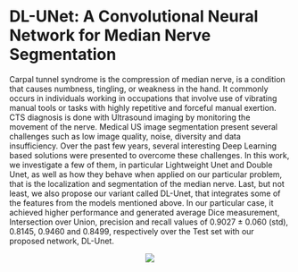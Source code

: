 # DL-UNet: A Convolutional Neural Network for Median Nerve Segmentation

Carpal tunnel syndrome is the compression of median nerve, is a condition that causes numbness, tingling, or weakness in the hand. It commonly occurs in individuals working in occupations that involve use of vibrating manual tools or tasks with highly repetitive and forceful manual exertion. CTS diagnosis is done with Ultrasound imaging by monitoring the movement of the nerve. Medical US image segmentation present several challenges such as low image quality, noise, diversity and data insufficiency. Over the past few years, several interesting Deep Learning based solutions were presented to overcome these challenges. In this work, we investigate a few of them, in particular Lightweight Unet and Double Unet, as well as how they behave when applied on our particular problem, that is the localization and segmentation of the median nerve. Last, but not least, we also propose our variant called DL-Unet, that integrates some of the features from the models mentioned above. In our particular case, it achieved higher performance and generated average Dice measurement, Intersection over Union, precision and recall values of 0.9027 ± 0.060 (std), 0.8145, 0.9460 and 0.8499, respectively over the Test set with our proposed network, DL-Unet.

<p align="center">
<img src="https://i.imgur.com/oThUHEi.png" align="center">
</p>
